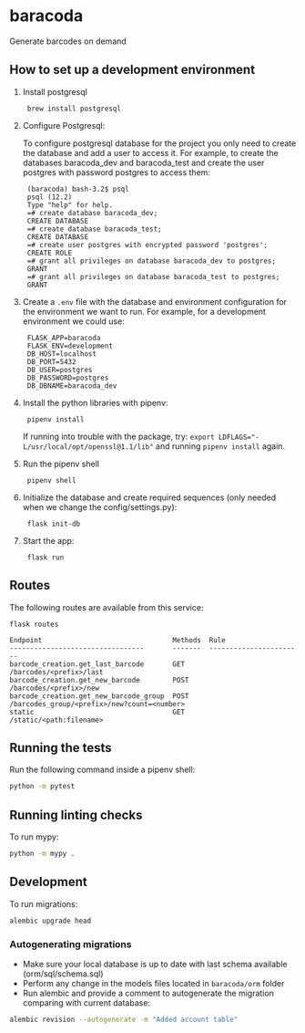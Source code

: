 # baracoda

Generate barcodes on demand

## How to set up a development environment

1. Install postgresql

        brew install postgresql

1. Configure Postgresql:

    To configure postgresql database for the project you only need to create the database and add a user
    to access it. For example, to create the databases baracoda_dev and baracoda_test and create the
    user postgres with password postgres to access them:

        (baracoda) bash-3.2$ psql
        psql (12.2)
        Type "help" for help.
        =# create database baracoda_dev;
        CREATE DATABASE
        =# create database baracoda_test;
        CREATE DATABASE
        =# create user postgres with encrypted password 'postgres';
        CREATE ROLE
        =# grant all privileges on database baracoda_dev to postgres;
        GRANT
        =# grant all privileges on database baracoda_test to postgres;
        GRANT

1. Create a `.env` file with the database and environment configuration for the environment we want
to run. For example, for a development environment we could use:

        FLASK_APP=baracoda
        FLASK_ENV=development
        DB_HOST=localhost
        DB_PORT=5432
        DB_USER=postgres
        DB_PASSWORD=postgres
        DB_DBNAME=baracoda_dev

1. Install the python libraries with pipenv:

        pipenv install

    If running into trouble with the  package, try: `export LDFLAGS="-L/usr/local/opt/openssl@1.1/lib"`
    and running `pipenv install` again.

1. Run the pipenv shell

        pipenv shell

1. Initialize the database and create required sequences (only needed when we change the config/settings.py):

        flask init-db

1. Start the app:

        flask run

## Routes

The following routes are available from this service:

    flask routes

    Endpoint                                Methods  Rule
    ---------------------------------       -------  -----------------------
    barcode_creation.get_last_barcode       GET      /barcodes/<prefix>/last
    barcode_creation.get_new_barcode        POST     /barcodes/<prefix>/new
    barcode_creation.get_new_barcode_group  POST     /barcodes_group/<prefix>/new?count=<number>
    static                                  GET      /static/<path:filename>

## Running the tests

Run the following command inside a pipenv shell:
```bash
python -m pytest
```

## Running linting checks

To run mypy:
```bash
python -m mypy .
```

## Development

To run migrations:
```bash
alembic upgrade head
```

### Autogenerating migrations

- Make sure your local database is up to date with last schema available (orm/sql/schema.sql)
- Perform any change in the models files located in ```baracoda/orm``` folder
- Run alembic and provide a comment to autogenerate the migration comparing with current database: 
```bash
alembic revision --autogenerate -m "Added account table"
```